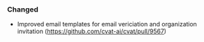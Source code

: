 ### Changed

- Improved email templates for email vericiation and organization invitation
  (<https://github.com/cvat-ai/cvat/pull/9567>)
